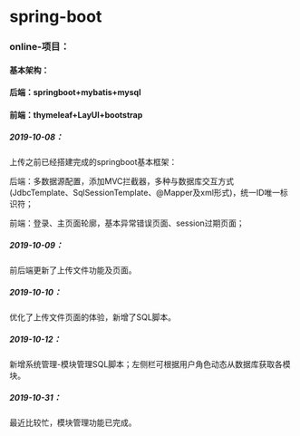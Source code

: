 # spring-boot

### online-项目：

#### 基本架构：

#### 		后端：springboot+mybatis+mysql

#### 		前端：thymeleaf+LayUI+bootstrap

##### 2019-10-08：

上传之前已经搭建完成的springboot基本框架：

后端：多数据源配置，添加MVC拦截器，多种与数据库交互方式(JdbcTemplate、SqlSessionTemplate、@Mapper及xml形式)，统一ID唯一标识符；

前端：登录、主页面轮廓，基本异常错误页面、session过期页面；

##### 2019-10-09：

前后端更新了上传文件功能及页面。

##### 2019-10-10：

优化了上传文件页面的体验，新增了SQL脚本。

##### 2019-10-12：

新增系统管理-模块管理SQL脚本；左侧栏可根据用户角色动态从数据库获取各模块。

##### 2019-10-31：

最近比较忙，模块管理功能已完成。